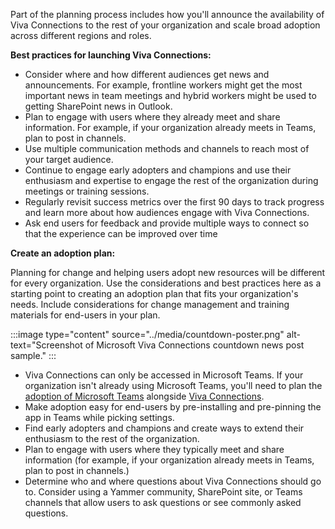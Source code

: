Part of the planning process includes how you'll announce the
availability of Viva Connections to the rest of your organization and
scale broad adoption across different regions and roles.

**Best practices for launching Viva Connections:**

-   Consider where and how different audiences get news and
    announcements. For example, frontline workers might get the most
    important news in team meetings and hybrid workers might be used to
    getting SharePoint news in Outlook.
-   Plan to engage with users where they already meet and share
    information. For example, if your organization already meets in
    Teams, plan to post in channels.
-   Use multiple communication methods and channels to reach most of
    your target audience.
-   Continue to engage early adopters and champions and use their
    enthusiasm and expertise to engage the rest of the organization
    during meetings or training sessions.
-   Regularly revisit success metrics over the first 90 days to track
    progress and learn more about how audiences engage with Viva
    Connections.
-   Ask end users for feedback and provide multiple ways to connect so
    that the experience can be improved over time

**Create an adoption plan:**

Planning for change and helping users adopt new resources will be
different for every organization. Use the considerations and best
practices here as a starting point to creating an adoption plan that
fits your organization's needs. Include considerations for change
management and training materials for end-users in your plan.

:::image type="content" source="../media/countdown-poster.png" alt-text="Screenshot of Microsoft Viva Connections countdown news post sample." :::
-   Viva Connections can only be accessed in Microsoft Teams. If your
    organization isn\'t already using Microsoft Teams, you\'ll need to
    plan the [adoption of Microsoft
    Teams](https://adoption.microsoft.com/microsoft-teams/) alongside
    [Viva Connections](https://adoption.microsoft.com/viva/).
-   Make adoption easy for end-users by pre-installing and pre-pinning
    the app in Teams while picking settings.
-   Find early adopters and champions and create ways to extend their
    enthusiasm to the rest of the organization.
-   Plan to engage with users where they typically meet and share
    information (for example, if your organization already meets in
    Teams, plan to post in channels.)
-   Determine who and where questions about Viva Connections should go
    to. Consider using a Yammer community, SharePoint site, or Teams
    channels that allow users to ask questions or see commonly asked
    questions.